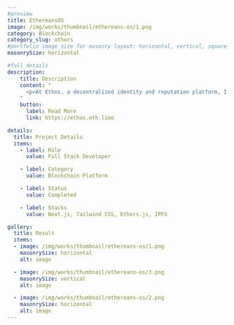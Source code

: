 ```yaml
---
#preview
title: EthereansOS
image: /img/works/thumbnail/ethereans-os/1.png
category: Blockchain
category_slug: others
#portfolio image size for masonry layout: horizontal, vertical, square
masonrySize: horizontal

#full details
description:
    title: Description
    content: "
      <p>At Ethos, a decentralized identity and reputation platform, I contributed to building a seamless user experience by developing responsive frontend components and integrating Web3 functionality. I utilized technologies such as Next.js, Tailwind CSS, Ethers.js, IPFS, and smart contracts to enable secure, user-friendly decentralized identity management.</p>
    "
    button:
      label: Read More
      link: https://ethos.eth.limo

details:
  title: Project Details
  items:
    - label: Role
      value: Full Stack Developer

    - label: Category
      value: Blockchain Platform

    - label: Status
      value: Completed

    - label: Stacks
      value: Next.js, Tailwind CSS, Ethers.js, IPFS

gallery:
  title: Result
  items:
  - image: /img/works/thumbnail/ethereans-os/1.png
    masonrySize: horizontal
    alt: image

  - image: /img/works/thumbnail/ethereans-os/3.png
    masonrySize: vertical
    alt: image

  - image: /img/works/thumbnail/ethereans-os/2.png
    masonrySize: horizontal
    alt: image
---
```

